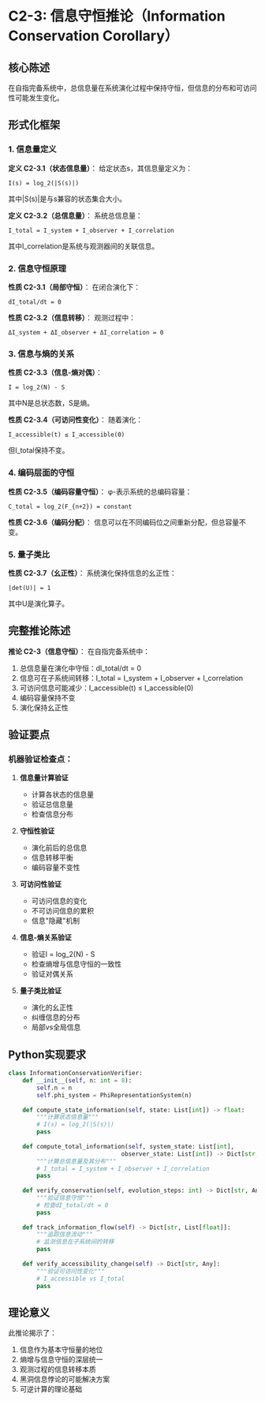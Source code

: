 # C2-3: 信息守恒推论（Information Conservation Corollary）

## 核心陈述

在自指完备系统中，总信息量在系统演化过程中保持守恒，但信息的分布和可访问性可能发生变化。

## 形式化框架

### 1. 信息量定义

**定义 C2-3.1（状态信息量）**：
给定状态s，其信息量定义为：
```
I(s) = log_2(|S(s)|)
```
其中|S(s)|是与s兼容的状态集合大小。

**定义 C2-3.2（总信息量）**：
系统总信息量：
```
I_total = I_system + I_observer + I_correlation
```
其中I_correlation是系统与观测器间的关联信息。

### 2. 信息守恒原理

**性质 C2-3.1（局部守恒）**：
在闭合演化下：
```
dI_total/dt = 0
```

**性质 C2-3.2（信息转移）**：
观测过程中：
```
ΔI_system + ΔI_observer + ΔI_correlation = 0
```

### 3. 信息与熵的关系

**性质 C2-3.3（信息-熵对偶）**：
```
I = log_2(N) - S
```
其中N是总状态数，S是熵。

**性质 C2-3.4（可访问性变化）**：
随着演化：
```
I_accessible(t) ≤ I_accessible(0)
```
但I_total保持不变。

### 4. 编码层面的守恒

**性质 C2-3.5（编码容量守恒）**：
φ-表示系统的总编码容量：
```
C_total = log_2(F_{n+2}) = constant
```

**性质 C2-3.6（编码分配）**：
信息可以在不同编码位之间重新分配，但总容量不变。

### 5. 量子类比

**性质 C2-3.7（幺正性）**：
系统演化保持信息的幺正性：
```
|det(U)| = 1
```
其中U是演化算子。

## 完整推论陈述

**推论 C2-3（信息守恒）**：
在自指完备系统中：
1. 总信息量在演化中守恒：dI_total/dt = 0
2. 信息可在子系统间转移：I_total = I_system + I_observer + I_correlation
3. 可访问信息可能减少：I_accessible(t) ≤ I_accessible(0)
4. 编码容量保持不变
5. 演化保持幺正性

## 验证要点

### 机器验证检查点：

1. **信息量计算验证**
   - 计算各状态的信息量
   - 验证总信息量
   - 检查信息分布

2. **守恒性验证**
   - 演化前后的总信息
   - 信息转移平衡
   - 编码容量不变性

3. **可访问性验证**
   - 可访问信息的变化
   - 不可访问信息的累积
   - 信息"隐藏"机制

4. **信息-熵关系验证**
   - 验证I = log_2(N) - S
   - 检查熵增与信息守恒的一致性
   - 验证对偶关系

5. **量子类比验证**
   - 演化的幺正性
   - 纠缠信息的分布
   - 局部vs全局信息

## Python实现要求

```python
class InformationConservationVerifier:
    def __init__(self, n: int = 8):
        self.n = n
        self.phi_system = PhiRepresentationSystem(n)
        
    def compute_state_information(self, state: List[int]) -> float:
        """计算状态信息量"""
        # I(s) = log_2(|S(s)|)
        pass
        
    def compute_total_information(self, system_state: List[int], 
                                observer_state: List[int]) -> Dict[str, float]:
        """计算总信息量及其分布"""
        # I_total = I_system + I_observer + I_correlation
        pass
        
    def verify_conservation(self, evolution_steps: int) -> Dict[str, Any]:
        """验证信息守恒"""
        # 检查dI_total/dt = 0
        pass
        
    def track_information_flow(self) -> Dict[str, List[float]]:
        """追踪信息流动"""
        # 监测信息在子系统间的转移
        pass
        
    def verify_accessibility_change(self) -> Dict[str, Any]:
        """验证可访问性变化"""
        # I_accessible vs I_total
        pass
```

## 理论意义

此推论揭示了：
1. 信息作为基本守恒量的地位
2. 熵增与信息守恒的深层统一
3. 观测过程的信息转移本质
4. 黑洞信息悖论的可能解决方案
5. 可逆计算的理论基础